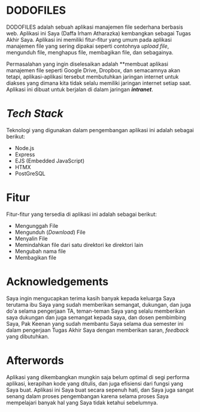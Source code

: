 
# DODOFILES
DODOFILES adalah sebuah aplikasi manajemen file sederhana berbasis web. Aplikasi ini Saya (Daffa Irham Atharazka) kembangkan sebagai Tugas Akhir Saya. Aplikasi ini memiliki fitur-fitur yang umum pada aplikasi manajemen file yang sering dipakai seperti contohnya *upload file*, mengunduh file, menghapus file, membagikan file, dan sebagainya. 

Permasalahan yang ingin diselesaikan adalah **membuat aplikasi manajemen file seperti Google Drive, Dropbox, dan semacamnya akan tetapi, aplikasi-aplikasi tersebut membutuhkan jaringan internet untuk diakses yang dimana kita tidak selalu memiliki jaringan internet setiap saat. Aplikasi ini dibuat untuk berjalan di dalam jaringan ***intranet***.


# *Tech Stack*
Teknologi yang digunakan dalam pengembangan aplikasi ini adalah sebagai berikut:

 - Node.js
 - Express
 - EJS (Embedded JavaScript)
 - HTMX
 - PostGreSQL

# Fitur
Fitur-fitur yang tersedia di aplikasi ini adalah sebagai berikut:

 - Mengunggah File
 - Mengunduh (*Download*) File
 - Menyalin File
 - Memindahkan file dari satu direktori ke direktori lain
 - Mengubah nama file
 - Membagikan file

# Acknowledgements
Saya ingin mengucapkan terima kasih banyak kepada keluarga Saya terutama ibu Saya yang sudah memberikan semangat, dukungan, dan juga do'a selama pengerjaan TA, teman-teman Saya yang selalu memberikan saya dukungan dan juga semangat kepada saya, dan dosen pembimbing Saya, Pak Keenan yang sudah membantu Saya selama dua semester ini dalam pengerjaan Tugas Akhir Saya dengan memberikan saran, *feedback* yang dibutuhkan. 

# Afterwords
Aplikasi yang dikembangkan mungkin saja belum optimal di segi performa aplikasi, kerapihan kode yang ditulis, dan juga efisiensi dari fungsi yang Saya buat. Aplikasi ini Saya buat secara sepenuh hati, dan Saya juga sangat senang dalam proses pengembangan karena selama proses Saya mempelajari banyak hal yang Saya tidak ketahui sebelumnya.
